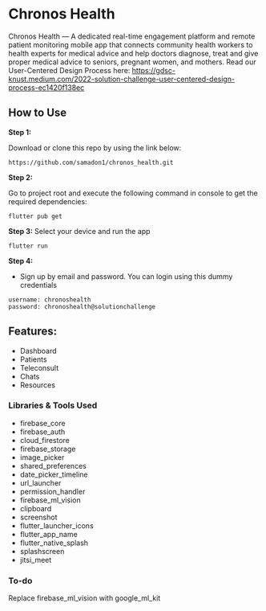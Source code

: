 # Chronos Health

Chronos Health — A dedicated real-time engagement platform and remote patient monitoring mobile app that connects community health workers to health experts for medical advice and help doctors diagnose, treat and give proper medical advice to seniors, pregnant women, and mothers. Read our User-Centered Design Process here: https://gdsc-knust.medium.com/2022-solution-challenge-user-centered-design-process-ec1420f138ec


## How to Use

**Step 1:**

Download or clone this repo by using the link below:

```
https://github.com/samadon1/chronos_health.git
```

**Step 2:**

Go to project root and execute the following command in console to get the required dependencies: 

```
flutter pub get 
```

**Step 3:**
Select your device and run the app 

```
flutter run
```

**Step 4:**
* Sign up by email and password. You can login using this dummy credentials

```
username: chronoshealth
password: chronoshealth@solutionchallenge
```

## Features:

* Dashboard
* Patients
* Teleconsult
* Chats
* Resources

### Libraries & Tools Used

* firebase_core
* firebase_auth
* cloud_firestore
* firebase_storage
* image_picker
* shared_preferences
* date_picker_timeline
* url_launcher
* permission_handler
* firebase_ml_vision
* clipboard
* screenshot
* flutter_launcher_icons
* flutter_app_name
* flutter_native_splash
* splashscreen
* jitsi_meet

### To-do
Replace firebase_ml_vision with google_ml_kit
